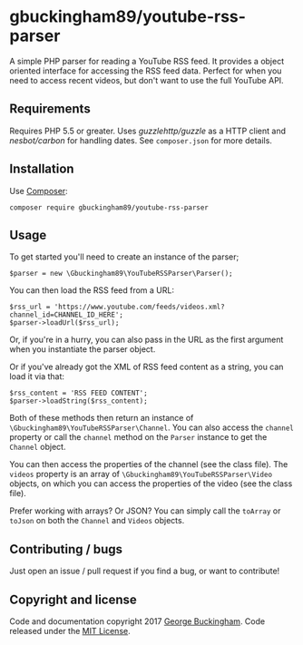 # gbuckingham89/youtube-rss-parser

A simple PHP parser for reading a YouTube RSS feed. It provides a object oriented interface for accessing the RSS feed data. Perfect for when you need to access recent videos, but don't want to use the full YouTube API.

## Requirements

Requires PHP 5.5 or greater. Uses *guzzlehttp/guzzle* as a HTTP client and *nesbot/carbon* for handling dates. See `composer.json` for more details.

## Installation

Use [Composer](http://getcomposer.org):

	composer require gbuckingham89/youtube-rss-parser

## Usage

To get started you'll need to create an instance of the parser;

    $parser = new \Gbuckingham89\YouTubeRSSParser\Parser();

You can then load the RSS feed from a URL:

    $rss_url = 'https://www.youtube.com/feeds/videos.xml?channel_id=CHANNEL_ID_HERE';
    $parser->loadUrl($rss_url);

Or, if you're in a hurry, you can also pass in the URL as the first argument when you instantiate the parser object.

Or if you've already got the XML of RSS feed content as a string, you can load it via that:

    $rss_content = 'RSS FEED CONTENT';
    $parser->loadString($rss_content);

Both of these methods then return an instance of `\Gbuckingham89\YouTubeRSSParser\Channel`. You can also access the `channel` property or call the `channel` method on the `Parser` instance to get the `Channel` object.

You can then access the properties of the channel (see the class file). The `videos` property is an array of `\Gbuckingham89\YouTubeRSSParser\Video` objects, on which you can access the properties of the video (see the class file).

Prefer working with arrays? Or JSON? You can simply call the `toArray` or `toJson` on both the `Channel` and `Videos` objects.

## Contributing / bugs

Just open an issue / pull request if you find a bug, or want to contribute!

## Copyright and license

Code and documentation copyright 2017 [George Buckingham](https://www.georgebuckingham.com). Code released under the [MIT License](https://github.com/gbuckingham89/eloquent-uuid/blob/master/LICENSE).